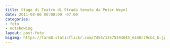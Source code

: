 ```yaml
---
title: Stage di Teatro di Strada tenuto da Peter Weyel
date: 2011-08-06 00:00:00 -07:00
categories:
- foto
- notshowing
layout: post-foto
bigimg: https://farm8.staticflickr.com/7456/12875394045_6448c79cb4_b.jpg
---
```


<div class="flickr-album-contaier" data-photoset="72157641741153225"></div>